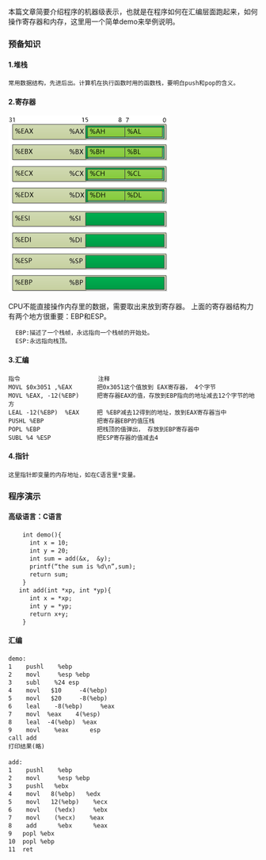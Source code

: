  
 本篇文章简要介绍程序的机器级表示，也就是在程序如何在汇编层面跑起来，如何操作寄存器和内存，这里用一个简单demo来举例说明。

 ### 预备知识

 #### 1.堆栈

    常用数据结构，先进后出。计算机在执行函数时用的函数栈，要明白push和pop的含义。

 #### 2.寄存器
  
   ![Image text](https://github.com/ipk2015/JavaResource/raw/master/blog/img/寄存器.png)

   CPU不能直接操作内存里的数据，需要取出来放到寄存器。
   上面的寄存器结构力有两个地方很重要：EBP和ESP。

      EBP:描述了一个栈帧，永远指向一个栈帧的开始处。
      ESP:永远指向栈顶。
  
 #### 3.汇编
     
    指令                      注释  
    MOVL $0x3051 ,%EAX       把0x3051这个值放到 EAX寄存器， 4个字节
    MOVL %EAX, -12(%EBP)     把寄存器EAX的值，存放到EBP指向的地址减去12个字节的地方
    LEAL -12(%EBP)  %EAX     把 %EBP减去12得到的地址，放到EAX寄存器当中
    PUSHL %EBP               把寄存器EBP的值压栈
    POPL %EBP                把栈顶的值弹出， 存放到EBP寄存器中
    SUBL %4 %ESP             把ESP寄存器的值减去4

 #### 4.指针
    这里指针即变量的内存地址，如在C语言里*变量。
    
 ### 程序演示

 #### 高级语言：C语言
```
    int demo(){
      int x = 10;
      int y = 20;
      int sum = add(&x,  &y);
      printf(“the sum is %d\n”,sum);
      return sum;
    }
   int add(int *xp, int *yp){
      int x = *xp;
      int y = *yp;
      return x+y;
    }
```

 #### 汇编
```
demo:
1    pushl    %ebp
2    movl     %esp %ebp
3    subl    %24 esp
4    movl   $10     -4(%ebp)
5    movl   $20     -8(%ebp)
6    leal    -8(%ebp)     %eax
7    movl  %eax    4(%esp)
8    leal  -4(%ebp)  %eax
9    movl    %eax      esp
call add
打印结果(略)

add:
1    pushl    %ebp
2    movl     %esp %ebp
3    pushl   %ebx
4    movl   8(%ebp)   %edx
5    movl   12(%ebp)    %ecx
6    movl    (%edx)     %ebx
7    movl    (%ecx)    %eax
8    add      %ebx      %eax
9   popl %ebx
10  popl %ebp
11  ret

```
    
